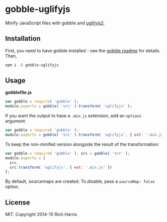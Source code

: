 # gobble-uglifyjs

Minify JavaScript files with gobble and [uglifyjs2](https://github.com/mishoo/UglifyJS2/).

## Installation

First, you need to have gobble installed - see the [gobble readme](https://github.com/gobblejs/gobble) for details. Then,

```bash
npm i -D gobble-uglifyjs
```

## Usage

**gobblefile.js**

```js
var gobble = require( 'gobble' );
module.exports = gobble( 'src' ).transform( 'uglifyjs' );
```

If you want the output to have a `.min.js` extension, add an `options` argument:

```js
var gobble = require( 'gobble' );
module.exports = gobble( 'src' ).transform( 'uglifyjs', { ext: '.min.js' });
```

To keep the non-minifed version alongside the result of the transformation:

```js
var gobble = require( 'gobble' ), src = gobble( 'src' );
module.exports = [
  src,
  src.transform( 'uglifyjs', { ext: '.min.js' })
];
```

By default, sourcemaps are created. To disable, pass a `sourceMap: false` option.


## License

MIT. Copyright 2014-15 Rich Harris

